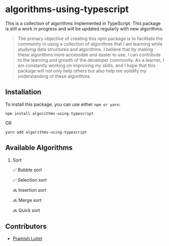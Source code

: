 # algorithms-using-typescript

This is a collection of algorithms implemented in TypeScript. This package is still a work in progress and will be updated regularly with new algorithms.

> The primary objective of creating this npm package is to facilitate the community in using a collection of algorithms that I am learning while studying data structures and algorithms. I believe that by making these algorithms more accessible and easier to use, I can contribute to the learning and growth of the developer community. As a learner, I am constantly working on improving my skills, and I hope that this package will not only help others but also help me solidify my understanding of these algorithms.


## Installation

To install this package, you can use either `npm or yarn`:

```
npm install algorithms-using-typescript
```

OR

```
yarn add algorithms-using-typescript
```

## Available Algorithms
1. Sort
    
    ✅ Bubble sort

    ✅ Selection sort

    🔜 Insertion sort

    🔜 Merge sort
    
    🔜 Quick sort

## Contributors

- [Pramish Luitel](https://www.linkedin.com/in/pramish-luitel/)
